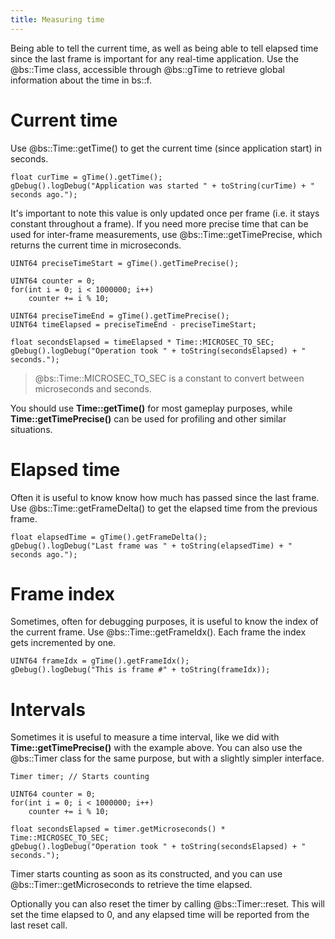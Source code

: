```yaml
---
title: Measuring time
---
```


Being able to tell the current time, as well as being able to tell elapsed time since the last frame is important for any real-time application. Use the @bs::Time class, accessible through @bs::gTime to retrieve global information about the time in bs::f.

# Current time

Use @bs::Time::getTime() to get the current time (since application start) in seconds.

~~~~~~~~~~~~~{.cpp}
float curTime = gTime().getTime();
gDebug().logDebug("Application was started " + toString(curTime) + " seconds ago.");
~~~~~~~~~~~~~

It's important to note this value is only updated once per frame (i.e. it stays constant throughout a frame). If you need more precise time that can be used for inter-frame measurements, use @bs::Time::getTimePrecise, which returns the current time in microseconds.

~~~~~~~~~~~~~{.cpp}
UINT64 preciseTimeStart = gTime().getTimePrecise();

UINT64 counter = 0;
for(int i = 0; i < 1000000; i++)
	counter += i % 10;

UINT64 preciseTimeEnd = gTime().getTimePrecise();
UINT64 timeElapsed = preciseTimeEnd - preciseTimeStart;

float secondsElapsed = timeElapsed * Time::MICROSEC_TO_SEC;
gDebug().logDebug("Operation took " + toString(secondsElapsed) + " seconds.");
~~~~~~~~~~~~~

> @bs::Time::MICROSEC_TO_SEC is a constant to convert between microseconds and seconds.

You should use **Time::getTime()** for most gameplay purposes, while **Time::getTimePrecise()** can be used for profiling and other similar situations.

# Elapsed time
Often it is useful to know know how much has passed since the last frame. Use @bs::Time::getFrameDelta() to get the elapsed time from the previous frame.

~~~~~~~~~~~~~{.cpp}
float elapsedTime = gTime().getFrameDelta();
gDebug().logDebug("Last frame was " + toString(elapsedTime) + " seconds ago.");
~~~~~~~~~~~~~

# Frame index
Sometimes, often for debugging purposes, it is useful to know the index of the current frame. Use @bs::Time::getFrameIdx(). Each frame the index gets incremented by one.

~~~~~~~~~~~~~{.cpp}
UINT64 frameIdx = gTime().getFrameIdx();
gDebug().logDebug("This is frame #" + toString(frameIdx));
~~~~~~~~~~~~~

# Intervals
Sometimes it is useful to measure a time interval, like we did with **Time::getTimePrecise()** with the example above. You can also use the @bs::Timer class for the same purpose, but with a slightly simpler interface.

~~~~~~~~~~~~~{.cpp}
Timer timer; // Starts counting

UINT64 counter = 0;
for(int i = 0; i < 1000000; i++)
	counter += i % 10;

float secondsElapsed = timer.getMicroseconds() * Time::MICROSEC_TO_SEC;
gDebug().logDebug("Operation took " + toString(secondsElapsed) + " seconds.");
~~~~~~~~~~~~~

Timer starts counting as soon as its constructed, and you can use @bs::Timer::getMicroseconds to retrieve the time elapsed.

Optionally you can also reset the timer by calling @bs::Timer::reset. This will set the time elapsed to 0, and any elapsed time will be reported from the last reset call.